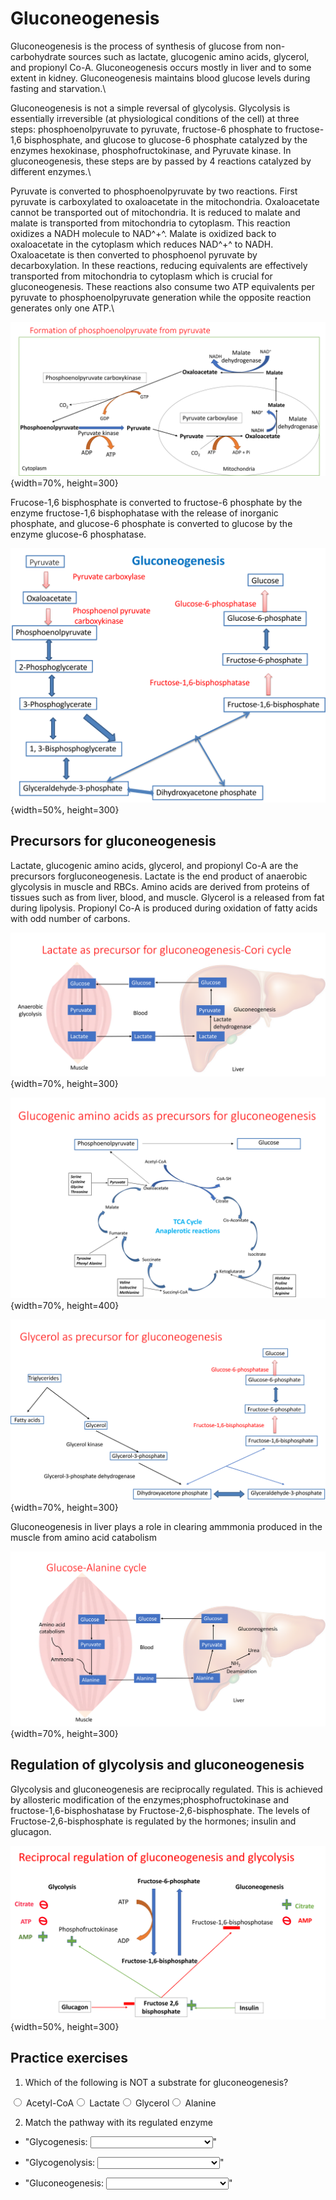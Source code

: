 # Gluconeogenesis

Gluconeogenesis is the process of synthesis of glucose from non-carbohydrate sources such as lactate, glucogenic amino acids, glycerol, and propionyl Co-A. Gluconeogenesis occurs mostly in liver and to some extent in kidney. Gluconeogenesis maintains blood glucose levels during fasting and starvation.\

Gluconeogenesis is not a simple reversal of glycolysis. Glycolysis is essentially irreversible (at physiological conditions of the cell) at three steps: phosphoenolpyruvate to pyruvate, fructose-6 phosphate to fructose-1,6 bisphosphate, and glucose to glucose-6 phosphate catalyzed by the enzymes hexokinase, phosphofructokinase, and Pyruvate kinase. In gluconeogenesis, these steps are by passed by 4 reactions catalyzed by different enzymes.\

Pyruvate is converted to phosphoenolpyruvate by two reactions. First pyruvate is carboxylated to oxaloacetate in the mitochondria. Oxaloacetate cannot be transported out of mitochondria. It is reduced to malate and malate is transported from mitochondria to cytoplasm. This reaction oxidizes a NADH molecule to NAD^+^. Malate is oxidized back to oxaloacetate in the cytoplasm which reduces NAD^+^ to NADH. Oxaloacetate is then converted to phosphoenol pyruvate by decarboxylation. In these reactions, reducing equivalents are effectively transported from mitochondria to cytoplasm which is crucial for gluconeogenesis. These reactions also consume two ATP equivalents per pyruvate to phosphoenolpyruvate generation while the opposite reaction generates only one ATP.\


![](Images/pep.png){width=70%, height=300}


Frucose-1,6 bisphosphate is converted to fructose-6 phosphate by the enzyme fructose-1,6 bisphophatase with the release of inorganic phosphate, and glucose-6 phosphate is converted to glucose by the enzyme glucose-6 phosphatase. 

![](Images/gluconeogenesis.png){width=50%, height=300}


## Precursors for gluconeogenesis

Lactate, glucogenic amino acids, glycerol, and propionyl Co-A are the precursors forgluconeogenesis. Lactate is the end product of anaerobic glycolysis in muscle and RBCs. Amino acids are derived from proteins of tissues such as from liver, blood, and muscle. Glycerol is a released from fat during lipolysis. Propionyl Co-A is produced during oxidation of fatty acids with odd number of carbons.


![](Images/cori.png){width=70%, height=300}

![](Images/aa.png){width=70%, height=400}

![](Images/glycerol.png){width=70%, height=300}


Gluconeogenesis in liver plays a role in clearing ammmonia produced in the muscle from amino acid catabolism


![](Images/alanine.png){width=70%, height=300}



## Regulation of glycolysis and gluconeogenesis


Glycolysis and gluconeogenesis are reciprocally regulated. This is achieved by allosteric modification of the enzymes;phosphofructokinase and fructose-1,6-bisphoshatase  by Fructose-2,6-bisphosphate. The levels of Fructose-2,6-bisphosphate is regulated by the hormones; insulin and glucagon.

![](Images/reg_gly_gluco.png){width=50%, height=300}
## Practice exercises

1. Which of the following is NOT a substrate for gluconeogenesis?


<div class='webex-radiogroup' id='radio_DDBINRZJRL'><label><input type="radio" autocomplete="off" name="radio_DDBINRZJRL" value="answer"></input> <span>Acetyl-CoA</span></label><label><input type="radio" autocomplete="off" name="radio_DDBINRZJRL" value=""></input> <span>Lactate</span></label><label><input type="radio" autocomplete="off" name="radio_DDBINRZJRL" value=""></input> <span>Glycerol</span></label><label><input type="radio" autocomplete="off" name="radio_DDBINRZJRL" value=""></input> <span>Alanine</span></label></div>



2. Match the pathway with its regulated enzyme


- "Glycogenesis: <select class='webex-select'><option value='blank'></option><option value='answer'>Glycogen synthase</option><option value=''>Glycogen phosphorylase</option><option value=''>Fructose 1,6-Bisphosphatase</option><option value=''>Phosphofructokinase-1</option></select>"

- "Glycogenolysis: <select class='webex-select'><option value='blank'></option><option value=''>Glycogen synthase</option><option value='answer'>Glycogen phosphorylase</option><option value=''>Fructose 1,6-Bisphosphatase</option><option value=''>Phosphofructokinase-1</option></select>"

- "Gluconeogenesis: <select class='webex-select'><option value='blank'></option><option value=''>Glycogen synthase</option><option value=''>Glycogen phosphorylase</option><option value='answer'>Fructose 1,6-Bisphosphatase</option><option value=''>Phosphofructokinase-1</option></select>"






